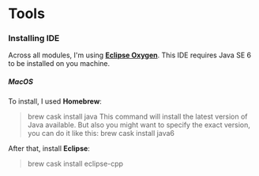 # Tools
### Installing IDE
Across all modules, I'm using [**Eclipse Oxygen**](http://www.eclipse.org/downloads/).
This IDE requires Java SE 6 to be installed on you machine.

##### MacOS
To install, I used **Homebrew**:
> brew cask install java
This command will install the latest version of Java available.
But also you might want to specify the exact version, you can do it like this:
> brew cask install java6

After that, install **Eclipse**:
> brew cask install eclipse-cpp
